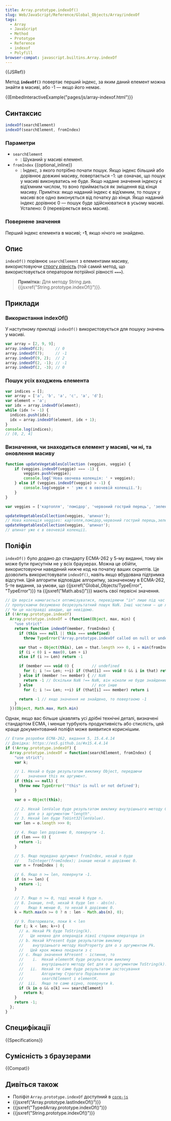 ```yaml
---
title: Array.prototype.indexOf()
slug: Web/JavaScript/Reference/Global_Objects/Array/indexOf
tags:
  - Array
  - JavaScript
  - Method
  - Prototype
  - Reference
  - indexof
  - Polyfill
browser-compat: javascript.builtins.Array.indexOf
---
```

{{JSRef}}

Метод **`indexOf()`** повертає перший індекс, за яким даний елемент можна знайти в масиві, або -1 &mdash; якщо його немає.

{{EmbedInteractiveExample("pages/js/array-indexof.html")}}

## Синтаксис

```js
indexOf(searchElement)
indexOf(searchElement, fromIndex)
```

### Параметри

- `searchElement`
  - : Шуканий у масиві елемент.
- `fromIndex` {{optional_inline}}
  - : Індекс, з якого потрібно почати пошук. Якщо індекс більший або дорівнює довжині масиву, повертається -1: це означає, що пошук у масиві виконуватись не буде. Якщо надане значення індексу є від’ємним числом, то воно приймається як зміщення від кінця масиву. Примітка: якщо наданий індекс є від’ємним, то пошук у масиві все одно виконується від початку до кінця. Якщо наданий індекс дорівнює 0 &mdash; пошук буде здійснюватися в усьому масиві. Усталено: 0 (перевіряється весь масив).

### Повернене значення

Перший індекс елемента в масиві; **-1**, якщо нічого не знайдено.

## Опис

`indexOf()` порівнює `searchElement` з елементами масиву, використовуючи [строгу рівність](/uk/docs/Web/JavaScript/Reference/Operators/Strict_equality) (той самий метод, що використовується оператором потрійної рівності `===`).

> **Примітка:** Для методу String див.
> {{jsxref("String.prototype.indexOf()")}}.

## Приклади

### Використання indexOf()

У наступному прикладі `indexOf()` використовується для пошуку значень у масиві.

```js
var array = [2, 9, 9];
array.indexOf(2);     // 0
array.indexOf(7);     // -1
array.indexOf(9, 2);  // 2
array.indexOf(2, -1); // -1
array.indexOf(2, -3); // 0
```

### Пошук усіх входжень елемента

```js
var indices = [];
var array = ['a', 'b', 'a', 'c', 'a', 'd'];
var element = 'a';
var idx = array.indexOf(element);
while (idx != -1) {
  indices.push(idx);
  idx = array.indexOf(element, idx + 1);
}
console.log(indices);
// [0, 2, 4]
```

### Визначення, чи знаходиться елемент у масиві, чи ні, та оновлення масиву

```js
function updateVegetablesCollection (veggies, veggie) {
    if (veggies.indexOf(veggie) === -1) {
        veggies.push(veggie);
        console.log('Нова овочева колекція: ' + veggies);
    } else if (veggies.indexOf(veggie) > -1) {
        console.log(veggie + ' уже є в овочевій колекції.');
    }
}

var veggies = ['картопля', 'помідор', 'червоний гострий перець', 'зелений болгарський перець'];

updateVegetablesCollection(veggies, 'шпинат');
// Нова колекція veggies: картопля,помідор,червоний гострий перець,зелений болгарський перець,шпинат
updateVegetablesCollection(veggies, 'шпинат');
// шпинат уже є в овочевій колекції.
```

## Поліфіл

`indexOf()` було додано до стандарту ECMA-262 у 5-му виданні, тому він може бути присутнім не у всіх браузерах. Можна це обійти, використовуючи наведений нижче код на початку ваших скриптів. Це дозволить використовувати `indexOf()`, навіть якщо вбудована підтримка відсутня. Цей алгоритм відповідає алгоритму, зазначеному в ECMA-262, 5-те видання, за умови, що {{jsxref("Global_Objects/TypeError",
  "TypeError")}} та {{jsxref("Math.abs()")}} мають свої первісні значення.

```js
// Ця версія намагається оптимізуватися, перевіряючи "in" лише під час пошуку undefined, і
// пропускаючи безумовно безрезультатний пошук NaN. Інші частини – це лише косметична лаконічність.
// Чи це насправді швидше, ще невідомо.
if (!Array.prototype.indexOf)
  Array.prototype.indexOf = (function(Object, max, min) {
    "use strict"
    return function indexOf(member, fromIndex) {
      if (this === null || this === undefined)
        throw TypeError("Array.prototype.indexOf called on null or undefined")

      var that = Object(this), Len = that.length >>> 0, i = min(fromIndex | 0, Len)
      if (i < 0) i = max(0, Len + i)
      else if (i >= Len) return -1

      if (member === void 0) {        // undefined
        for (; i !== Len; ++i) if (that[i] === void 0 && i in that) return i
      } else if (member !== member) { // NaN
        return -1 // Оскільки NaN !== NaN, він ніколи не буде знайдений. Швидкий шлях.
      } else                          // все інше
        for (; i !== Len; ++i) if (that[i] === member) return i

      return -1 // якщо значення не знайдено, то повертаємо -1
    }
  })(Object, Math.max, Math.min)
```

Однак, якщо вас більше цікавлять усі дрібні технічні деталі, визначені стандартом ECMA, і менше турбують продуктивність або стислість, цей краще документований поліфіл може виявитися кориснішим.

```js
// Етапи розробки ECMA-262, видання 5, 15.4.4.14
// Довідка: https://es5.github.io/#x15.4.4.14
if (!Array.prototype.indexOf) {
  Array.prototype.indexOf = function(searchElement, fromIndex) {
    "use strict";
    var k;

    // 1. Нехай o буде результатом виклику Object, передаючи
    //    значення this як аргумент.
    if (this == null) {
      throw new TypeError('"this" is null or not defined');
    }

    var o = Object(this);

    // 2. Нехай lenValue буде результатом виклику внутрішнього методу Get
    //    для o з аргументом "length".
    // 3. Нехай len буде ToUint32(lenValue).
    var len = o.length >>> 0;

    // 4. Якщо len дорівнює 0, повернути -1.
    if (len === 0) {
      return -1;
    }

    // 5. Якщо передано аргумент fromIndex, нехай n буде
    //    ToInteger(fromIndex); інакше нехай n дорівнює 0.
    var n = fromIndex | 0;

    // 6. Якщо n >= len, повернути -1.
    if (n >= len) {
      return -1;
    }

    // 7. Якщо n >= 0, тоді нехай k буде n.
    // 8. Інакше, n<0, нехай k буде len - abs(n).
    //    Якщо k менше 0, то нехай k дорівнює 0.
    k = Math.max(n >= 0 ? n : len - Math.abs(n), 0);

    // 9. Повторювати, поки k < len
    for (; k < len; k++) {
      // a. Нехай Pk буде ToString(k).
      //   Це неявно для операндів лівої сторони оператора in
      // b. Нехай kPresent буде результатом виклику
      //    внутрішнього методу HasProperty для o з аргументом Pk.
      //   Цей крок можна поєднати з c
      // c. Якщо значення kPresent - істинне, то
      //    i.  Нехай elementK буде результатом виклику
      //        внутрішнього методу Get для o з аргументом ToString(k).
      //   ii.  Нехай те саме буде результатом застосування
      //        Алгоритму Строгого Порівняння до
      //        searchElement і elementK.
      //  iii.  Якщо те саме вірно, повернути k.
      if (k in o && o[k] === searchElement)
        return k;
    }
    return -1;
  };
}
```

## Специфікації

{{Specifications}}

## Сумісність з браузерами

{{Compat}}

## Дивіться також

- Поліфіл `Array.prototype.indexOf` доступний в [`core-js`](https://github.com/zloirock/core-js#ecmascript-array)
- {{jsxref("Array.prototype.lastIndexOf()")}}
- {{jsxref("TypedArray.prototype.indexOf()")}}
- {{jsxref("String.prototype.indexOf()")}}
